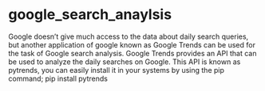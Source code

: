 # google_search_anaylsis

Google doesn’t give much access to the data about daily search queries, but another application of google known as Google Trends can be used for the task of Google search analysis. Google Trends provides an API that can be used to analyze the daily searches on Google. This API is known as pytrends, you can easily install it in your systems by using the pip command; pip install pytrends

